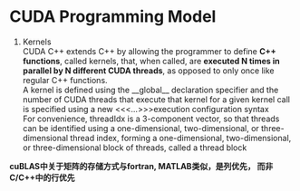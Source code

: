 # CUDA Programming Model
1. Kernels  
CUDA C++ extends C++ by allowing the programmer to define **C++ functions**, called kernels, that, when called, are **executed N times in parallel by N different CUDA threads**, as opposed to only once like regular C++ functions.  
A kernel is defined using the \_\_global\_\_ declaration specifier and the number of CUDA threads that execute that kernel for a given kernel call is specified using a new <<<...>>>execution configuration syntax  
For convenience, threadIdx is a 3-component vector, so that threads can be identified using a one-dimensional, two-dimensional, or three-dimensional thread index, forming a one-dimensional, two-dimensional, or three-dimensional block of threads, called a thread block


**cuBLAS中关于矩阵的存储方式与fortran, MATLAB类似，是列优先， 而非C/C++中的行优先**